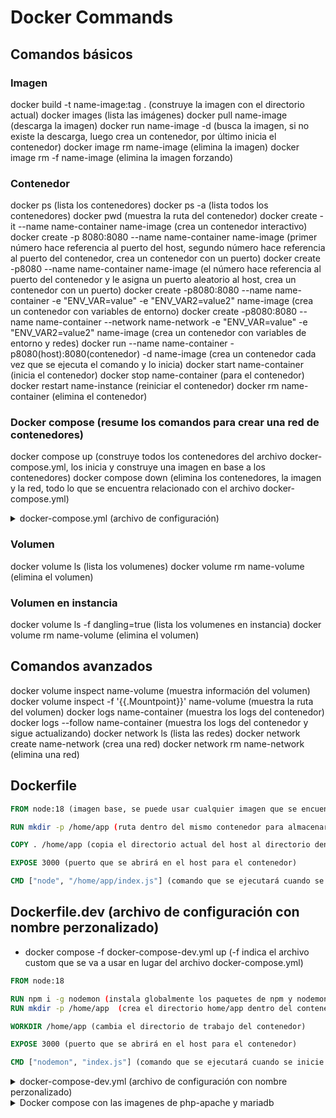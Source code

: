 # Docker Commands

## Comandos básicos
### Imagen
docker build -t name-image:tag . (construye la imagen con el directorio actual)
docker images (lista las imágenes)
docker pull name-image (descarga la imagen)
docker run name-image -d (busca la imagen, si no existe la descarga, luego crea un contenedor, por último inicia el contenedor)
docker image rm name-image (elimina la imagen)
docker image rm -f name-image (elimina la imagen forzando)

### Contenedor
docker ps (lista los contenedores)
docker ps -a (lista todos los contenedores)
docker pwd (muestra la ruta del contenedor)
docker create -it --name name-container name-image (crea un contenedor interactivo)
docker create -p 8080:8080 --name name-container name-image (primer número hace referencia al puerto del host, segundo número hace referencia al puerto del contenedor, crea un contenedor con un puerto)
docker create -p8080 --name name-container name-image (el número hace referencia al puerto del contenedor y le asigna un puerto aleatorio al host, crea un contenedor con un puerto)
docker create -p8080:8080 --name name-container -e "ENV_VAR=value" -e "ENV_VAR2=value2" name-image (crea un contenedor con variables de entorno)
docker create -p8080:8080 --name name-container --network name-network -e "ENV_VAR=value" -e "ENV_VAR2=value2" name-image (crea un contenedor con variables de entorno y redes)
docker run --name name-container -p8080(host):8080(contenedor) -d name-image (crea un contenedor cada vez que se ejecuta el comando y lo inicia)
docker start name-container (inicia el contenedor)
docker stop name-container (para el contenedor)
docker restart name-instance (reiniciar el contenedor)
docker rm name-container (elimina el contenedor)

### Docker compose (resume los comandos para crear una red de contenedores)
docker compose up (construye todos los contenedores del archivo docker-compose.yml, los inicia y construye una imagen en base a los contenedores)
docker compose down (elimina los contenedores, la imagen y la red, todo lo que se encuentra relacionado con el archivo docker-compose.yml)

<details>
  <summary>docker-compose.yml (archivo de configuración)</summary>

```yml
version: "3.9" # actualmente se usa la versión **3** por defecto
services:
  name-contenedor: #nombre del contenedor
    build: . #construye la imagen con el directorio actual
    ports: #puerto host:puerto contenedor
      - "3000:3000"
    links: #enlace, relaciona el contenedor con otro contenedor, crea una red de contenedores
      - name-contenedor2
  name-contenedor2: #nombre del contenedor
    image: name-image #imagen a usar
    ports: #puerto host:puerto contenedor
      - "3001:3001"
    environment: #variables de entorno
      - ENV_VAR=value
      - ENV_VAR2=value2
    volumes: #volumenes para el almacenamiento de datos en el host y en el contenedor
      - name-volume:/home/app/volume  #nombre del volumen en el host y en el contenedor
      # mongodb -> /data/db #mapeo de directorio en el contenedor
      # mysql -> /var/lib/mysql #bis 
      # postgres /var/lib/postgresql/data #bis  
      # mariadb -> /var/lib/mysql #bis
volumes: #volumenes para el almacenamiento de datos en el host y en el contenedor **Esto ya no es necesario en la versión 3**
  name-volume: #nombre del volumen en el host y en el contenedor
```
</details>
 
### Volumen
docker volume ls (lista los volumenes)
docker volume rm name-volume (elimina el volumen)

### Volumen en instancia
docker volume ls -f dangling=true (lista los volumenes en instancia)
docker volume rm name-volume (elimina el volumen)

## Comandos avanzados
docker volume inspect name-volume (muestra información del volumen)
docker volume inspect -f '{{.Mountpoint}}' name-volume (muestra la ruta del volumen)
docker logs name-container (muestra los logs del contenedor)
docker logs --follow name-container (muestra los logs del contenedor y sigue actualizando)
docker network ls (lista las redes)
docker network create name-network (crea una red)
docker network rm name-network (elimina una red)

## Dockerfile
```dockerfile
FROM node:18 (imagen base, se puede usar cualquier imagen que se encuentre en docker hub)

RUN mkdir -p /home/app (ruta dentro del mismo contenedor para almacenar nuestro código fuente)

COPY . /home/app (copia el directorio actual del host al directorio dentro del contenedor)

EXPOSE 3000 (puerto que se abrirá en el host para el contenedor)

CMD ["node", "/home/app/index.js"] (comando que se ejecutará cuando se inicie el contenedor, la ruta es relativa al directorio dentro del contenedor)
```

## Dockerfile.dev (archivo de configuración con nombre perzonalizado)
- docker compose -f docker-compose-dev.yml up (-f indica el archivo custom que se va a usar en lugar del archivo docker-compose.yml)

```dockerfile
FROM node:18

RUN npm i -g nodemon (instala globalmente los paquetes de npm y nodemon para reiniciar el contenedor en caso de que se produzca un cambio en el código fuente)
RUN mkdir -p /home/app  (crea el directorio home/app dentro del contenedor)

WORKDIR /home/app (cambia el directorio de trabajo del contenedor)

EXPOSE 3000 (puerto que se abrirá en el host para el contenedor)

CMD ["nodemon", "index.js"] (comando que se ejecutará cuando se inicie el contenedor, la ruta es relativa al directorio dentro del contenedor)
```

<details>
  <summary>docker-compose-dev.yml (archivo de configuración con nombre perzonalizado)</summary>

```yml
version: "3.9"
services:
  name-contenedor:
    build:
      context: . #ruta actual
      dockerfile: dockerfile.dev #ruta al Dockerfile
    ports:
      - "3000:3000"
    links:
      - name-contenedor2
    volumes:
      - .:/home/app #"." volumen anonimo para el directorio actual, ":" indica la ruta de destino dentro del contenedor) 

  name-contenedor2:
    image: name-image
    ports:
      - "3001:3001"
    environment:
      - ENV_VAR=value
      - ENV_VAR2=value2
    volumes: 
      - name-volume:/home/app/volume
      <!-- mongodb -> /data/db -->
      <!-- mysql -> /var/lib/mysql -->
      <!-- postgres -> /var/lib/postgresql/data -->
volumes:
  name-volume:
```
</details>

<details>
  <summary>Docker compose con las imagenes de php-apache y mariadb</summary>

## compose.yml
```yml
version: '3'
services:
  phpapp:
    build:
      context: .
      dockerfile: dockerfile
    ports:
      - "80:80"
    volumes:
      - ./htdocs:/var/www/html
  mariadb: 
    build:
      context: .
      dockerfile: dockerfile2
    ports:
      - "3306:3306"
    volumes:
      - ./db:/var/lib/mysql
    environment:
      - MARIADB_ALLOW_EMPTY_ROOT_PASSWORD=1
    command: ['mariadbd', '--sql_mode=NO_ENGINE_SUBSTITUTION', '--innodb-strict-mode=0']
```

## dockerfile
```dockerfile
FROM php:8.2.4-apachet

RUN docker-php-ext-install pdo pdo_mysql
RUN docker-php-ext-install mysqli
RUN docker-php-ext-enable mysqli
RUN a2enmod rewrite
RUN a2enmod headers
```	

## dockerfile2
```dockerfile
FROM mariadb:11.2.4-jammy

COPY ./backup_sql_03-07-2024 /docker-entrypoint-initdb.d (migración de datos desde una carpeta con los archivos sql a el directorio en el contenedor de mariadb una vez que se inicie el contenedor)
```
</details>